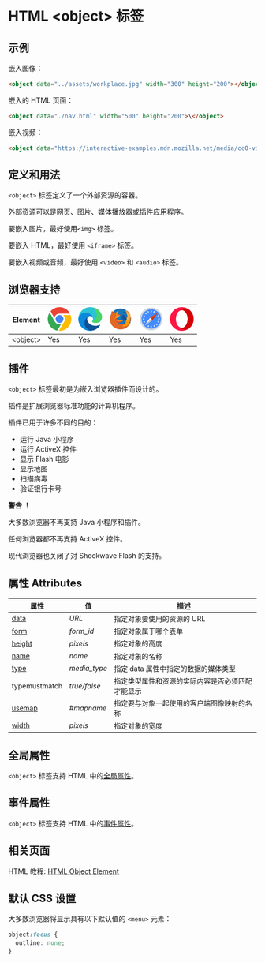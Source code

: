HTML \<object> 标签
===

## 示例

嵌入图像：

```html idoc:preview:iframe
<object data="../assets/workplace.jpg" width="300" height="200"></object>
```
<!--rehype:style=height: 220px;-->

嵌入的 HTML 页面：

```html idoc:preview:iframe
<object data="./nav.html" width="500" height="200">\</object>
```
<!--rehype:style=height: 240px;-->

嵌入视频：

```html idoc:preview:iframe
<object data="https://interactive-examples.mdn.mozilla.net/media/cc0-videos/flower.mp4" width="400" height="280"></object>
```
<!--rehype:style=height: 280px;-->

## 定义和用法

`<object>` 标签定义了一个外部资源的容器。

外部资源可以是网页、图片、媒体播放器或插件应用程序。

要嵌入图片，最好使用`<img>` 标签。

要嵌入 HTML，最好使用 `<iframe>` 标签。

要嵌入视频或音频，最好使用 `<video>` 和 `<audio>` 标签。

## 浏览器支持

| Element | ![chrome][1] | ![edge][2] | ![firefox][3] | ![safari][4] | ![opera][5] |
| ------- | --- | --- | --- | --- | --- |
| \<object> | Yes | Yes | Yes | Yes | Yes |

## 插件

`<object>` 标签最初是为嵌入浏览器插件而设计的。

插件是扩展浏览器标准功能的计算机程序。

插件已用于许多不同的目的：

* 运行 Java 小程序
* 运行 ActiveX 控件
* 显示 Flash 电影
* 显示地图
* 扫描病毒
* 验证银行卡号

**警告 ！**

大多数浏览器不再支持 Java 小程序和插件。

任何浏览器都不再支持 ActiveX 控件。

现代浏览器也关闭了对 Shockwave Flash 的支持。

## 属性 Attributes

| 属性 | 值 | 描述 |
| ---- | ---- | ---- |
| [data](./object_data.md)     | *URL*         | 指定对象要使用的资源的 URL |
| [form](./object_form.md)     | *form\_id*    | 指定对象属于哪个表单 |
| [height](./object_height.md) | *pixels*      | 指定对象的高度 |
| [name](./object_name.md)     | *name*        | 指定对象的名称 |
| [type](./object_type.md)     | *media\_type* | 指定 data 属性中指定的数据的媒体类型 |
| typemustmatch                   | *true/false*  | 指定类型属性和资源的实际内容是否必须匹配才能显示 |
| [usemap](./object_usemap.md) | *#mapname*    | 指定要与对象一起使用的客户端图像映射的名称 |
| [width](./object_width.md)   | *pixels*      | 指定对象的宽度 |

## 全局属性

`<object>` 标签支持 HTML 中的[全局属性](../reference/standardattributes.md)。

## 事件属性

`<object>` 标签支持 HTML 中的[事件属性](../reference/eventattributes.md)。

## 相关页面

HTML 教程: [HTML Object Element](../tutorial/object.md)

## 默认 CSS 设置

大多数浏览器将显示具有以下默认值的 `<menu>` 元素：

```css
object:focus {
  outline: none;
}
```

[1]: ../assets/chrome.svg
[2]: ../assets/edge.svg
[3]: ../assets/firefox.svg
[4]: ../assets/safari.svg
[5]: ../assets/opera.svg